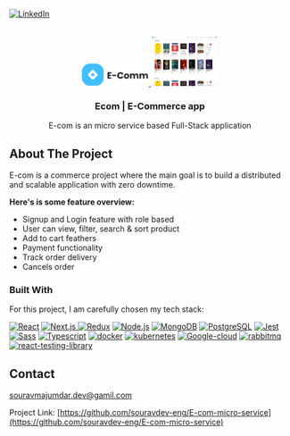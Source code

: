 <a name="readme-top"></a>

[![LinkedIn][linkedin-shield]][linkedin-url]

<!-- PROJECT LOGO -->
<br />
<div align="center">
  <a href="https://github.com/souravdev-eng/E-com-micro-service">
    <img src="./client/public/img/logo.png" alt="Logo" width="120" height="40">
  </a>

  <img src="./client/public/img/demo.png" alt="Logo" width="120" height="90">

  <h3 align="center">Ecom | E-Commerce app</h3>

  <p align="center">
    E-com is an micro service based Full-Stack application
  </p>
</div>

<!-- ABOUT THE PROJECT -->

## About The Project

E-com is a commerce project where the main goal is to build a distributed and scalable application with zero downtime.

**Here's is some feature overview:**

- Signup and Login feature with role based
- User can view, filter, search & sort product
- Add to cart feathers
- Payment functionality
- Track order delivery
- Cancels order

### Built With

For this project, I am carefully chosen my tech stack:

<a href="https://reactjs.org/" title="React"><img src="https://github.com/get-icon/geticon/raw/master/icons/react.svg" alt="React" width="35px" height="35px"></a> <a href="https://nextjs.org/" title="Next.js"><img src="https://github.com/get-icon/geticon/raw/master/icons/nextjs-icon.svg" alt="Next.js" width="35px" height="35px"> <a href="https://redux.js.org/" title="Redux"><img src="https://github.com/get-icon/geticon/raw/master/icons/redux.svg" alt="Redux" width="35px" height="35px"></a> <a href="https://nodejs.org/" title="Node.js"><img src="https://github.com/get-icon/geticon/raw/master/icons/nodejs-icon.svg" alt="Node.js" width="35px" height="35px"></a> <a href="https://www.mongodb.org/" title="MongoDB"><img src="https://github.com/get-icon/geticon/raw/master/icons/mongodb-icon.svg" alt="MongoDB" width="35px" height="35px"></a> <a href="https://www.postgresql.org/" title="PostgreSQL"><img src="https://github.com/get-icon/geticon/raw/master/icons/postgresql.svg" alt="PostgreSQL" width="35px" height="35px"></a> <a href="https://jestjs.io/" title="Jest"><img src="https://github.com/get-icon/geticon/raw/master/icons/jest.svg" alt="Jest" width="35px" height="35px"></a> <a href="https://sass-lang.com/" title="Sass"><img src="https://github.com/get-icon/geticon/raw/master/icons/sass.svg" alt="Sass" width="35px" height="35px"></a> <a href="https://www.typescriptlang.org/" title="Typescript"><img src="https://github.com/get-icon/geticon/raw/master/icons/typescript-icon.svg" alt="Typescript" width="35px" height="35px"></a> <a href="https://www.docker.com/" title="docker"><img src="https://github.com/get-icon/geticon/raw/master/icons/docker-icon.svg" alt="docker" width="35px" height="35px"></a> <a href="https://kubernetes.io/" title="kubernetes"><img src="https://github.com/get-icon/geticon/blob/master/icons/kubernetes.svg" alt="kubernetes" width="35px" height="35px"></a> <a href="https://www.docker.com/" title="Google Cloud"><img src="https://github.com/get-icon/geticon/blob/master/icons/google-cloud-platform.svg" alt="Google-cloud" width="35px" height="35px"></a> <a href="https://www.rabbitmq.com/" title="Rabbit MQ"><img src="https://cdn.freebiesupply.com/logos/large/2x/rabbitmq-logo-png-transparent.png" alt="rabbitmq" width="35px" height="35px"></a> <a href="https://testing-library.com/" title="React Testing Library"><img src="https://testing-library.com/img/octopus-64x64.png" alt="react-testing-library" width="35px" height="35px"></a>

<!-- <a href="https://www.elastic.co/products/elasticsearch" title="Elasticsearch"><img src="https://github.com/get-icon/geticon/raw/master/icons/elasticsearch.svg" alt="Elasticsearch" width="35px" height="35px"></a> -->

## Contact

souravmajumdar.dev@gamil.com

Project Link: [https://github.com/souravdev-eng/E-com-micro-service](https://github.com/souravdev-eng/E-com-micro-service)

<!-- MARKDOWN LINKS & IMAGES -->
<!-- https://www.markdownguide.org/basic-syntax/#reference-style-links -->

[linkedin-shield]: https://img.shields.io/badge/-LinkedIn-black.svg?style=for-the-badge&logo=linkedin&colorB=555
[linkedin-url]: https://www.linkedin.com/in/majumdarsourav/
